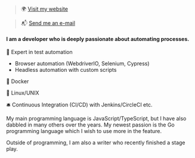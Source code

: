 > :earth_africa: [Visit my website](https://rickschubert.net)

> :mailbox_with_mail: [Send me an e-mail](rickschubert@gmx.de)


#### I am a developer who is deeply passionate about automating processes.

:robot: Expert in test automation

- Browser automation (WebdriverIO, Selenium, Cypress)
- Headless automation with custom scripts

:whale: Docker

:penguin:	Linux/UNIX

:bellhop_bell: Continuous Integration (CI/CD) with Jenkins/CircleCI etc.

My main programming language is JavaScript/TypeScript, but I have also dabbled in many others over the years. My newest passion is the Go programming language which I wish to use more in the feature.

Outside of programming, I am also a writer who recently finished a stage play.
